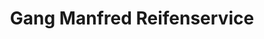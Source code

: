 ---
title: "Gang Manfred Reifenservice"
url: /groeditz/gang-manfred-reifenservice/
shop: Autowerkstatt
---